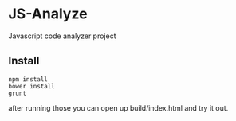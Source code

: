 JS-Analyze
=========

Javascript code analyzer project

Install
--
```
npm install
bower install
grunt
```
after running those you can open up build/index.html and try it out.
